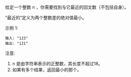 给定一个整数 n ，你需要找到与它最近的回文数（不包括自身）。

“最近的”定义为两个整数差的绝对值最小。

示例 1:
```
输入: "123"
输出: "121"
```
注意:

1. n 是由字符串表示的正整数，其长度不超过18。
2. 如果有多个结果，返回最小的那个。

